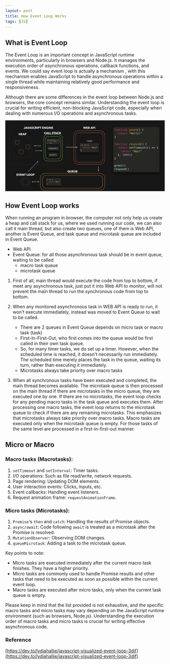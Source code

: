 ```yaml
---
layout: post
title: How Event Loop Works
tags: [JS]
---
```


## What is Event Loop

The Event Loop is an important concept in JavaScript runtime environments, particularly in browsers and Node.js. It manages the execution order of asynchronous operations, callback functions, and events. We could say event loop is actually a mechanism , with this mechanism enables JavaScript to handle asynchronous operations within a single thread while maintaining relatively good performance and responsiveness.



Although there are some differences in the event loop between Node.js and browsers, the core concept remains similar. Understanding the event loop is crucial for writing efficient, non-blocking JavaScript code, especially when dealing with numerous I/O operations and asynchronous tasks.

![alt](../images/posts/jekyll/eventloop.png)

## How Event Loop works

When running an program in browser, the computer not only help us create a heap and call stack for us, where we used running our code, we can also call it main thread, but also create two queues, one of them is Web API, another is Event Queue, and task queue and microtask queue are included in Event Queue.

- Web API
- Event Queue: for all those asynchronous task should be in event queue, waiting to be called 
  - macro task queue
  - microtask queue

1. First of all, main thread would execute the code from top to bottom, if meet any asynchronous task, just put it into Web API to monitor, will not prevent the main thread to run the synchronous code from top to bottom.

2. When any monitored asynchronous task in WEB API is ready to run, it won't execute immediately, instead was moved to Event Queue to wait to be called. 
   - There are 2 queues in Event Queue depends on micro task or macro task (task)
   - First-In-First-Out, who first comes into the queue would be first called in their own task queue.
   - So, for many timer tasks, we do set up a timer. However, when the  scheduled time is reached, it doesn't necessarily run immediately. The  scheduled time merely places the task in the queue, waiting its turn,  rather than executing it immediately.
   -  Microtasks always take priority over macro tasks

3. When all synchronous tasks have been executed and completed, the main thread becomes available. The microtask queue is then processed on the main thread if there are microtasks in the micro queue, they are executed one by one. If there are no microtasks, the event loop checks for any pending macro tasks in the task queue and executes them. After processing one macro tasks, the event loop returns to the microtask queue to check if there are any remaining microtasks. This emphasizes that microtasks always take priority over macro tasks. Macro tasks are executed only when the microtask queue is empty. For those tasks of the same level are processed in a first-in-first-out manner.

   

## Micro or Macro

### **Macro tasks (Macrotasks):**

1. `setTimeout` and `setInterval`: Timer tasks.
2. I/O operations: Such as file read/write, network requests.
3. Page rendering: Updating DOM elements.
4. User interaction events: Clicks, inputs, etc.
5. Event callbacks: Handling event listeners.
6. Request animation frame: `requestAnimationFrame`.

### **Micro tasks (Microtasks):**

1. `Promise`'s `then` and `catch`: Handling the results of Promise objects.
2. `async/await`: Code following `await` is treated as a microtask after the Promise is resolved.
3. `MutationObserver`: Observing DOM changes.
4. `queueMicrotask`: Adding a task to the microtask queue.

Key points to note:

- Micro tasks are executed immediately after the current macro task finishes. They have a higher priority.
- Micro tasks are commonly used to handle Promise results and other tasks that need to be executed as soon as possible within the current event loop.
- Macro tasks are executed after micro tasks, only when the current task queue is empty.

Please keep in mind that the list provided is not exhaustive, and the specific macro tasks and micro tasks may vary depending on the JavaScript runtime environment (such as browsers, Node.js). Understanding the execution order of macro tasks and micro tasks is crucial for writing effective asynchronous code.



### Reference

[https://dev.to/lydiahallie/javascript-visualized-event-loop-3dif](https://dev.to/lydiahallie/javascript-visualized-event-loop-3dif)